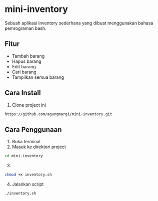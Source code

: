 # mini-inventory

Sebuah aplikasi inventory sederhana yang dibuat menggunakan bahasa pemrograman bash.

## Fitur
- Tambah barang
- Hapus barang
- Edit barang
- Cari barang
- Tampilkan semua barang

## Cara Install
1. Clone project ini
```bash
https://github.com/agungmargi/mini-inventory.git
```

## Cara Penggunaan
1. Buka terminal
2. Masuk ke direktori project
```bash
cd mini-inventory
```
3.
```bash
chmod +x inventory.sh
```
4. Jalankan script
```bash
./inventory.sh
```